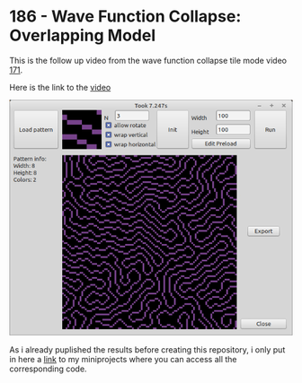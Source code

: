 # 186 - Wave Function Collapse: Overlapping Model

This is the follow up video from the wave function collapse tile mode video [171](https://www.youtube.com/watch?v=rI_y2GAlQFM).

Here is the link to the [video](https://www.youtube.com/watch?v=5iSAvzU2WYY)

![](preview.png)

As i already puplished the results before creating this repository, i only put in here a [link](https://github.com/PascalCorpsman/mini_projects/tree/main/miniprojects/Wave_function_collapse/Overlap_model) to my miniprojects where you can access all the corresponding code.